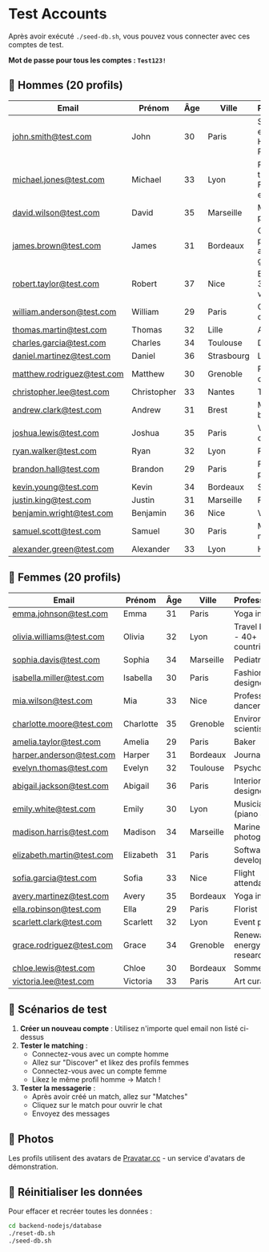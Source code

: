 # Test Accounts

Après avoir exécuté `./seed-db.sh`, vous pouvez vous connecter avec ces comptes de test.

**Mot de passe pour tous les comptes : `Test123!`**

## 👨 Hommes (20 profils)

| Email | Prénom | Âge | Ville | Profession/Bio |
|-------|--------|-----|-------|----------------|
| john.smith@test.com | John | 30 | Paris | Software engineer - Hiking & Photography |
| michael.jones@test.com | Michael | 33 | Lyon | Personal trainer - Fitness enthusiast |
| david.wilson@test.com | David | 35 | Marseille | Music producer |
| james.brown@test.com | James | 31 | Bordeaux | Chef passionate about gastronomy |
| robert.taylor@test.com | Robert | 37 | Nice | Entrepreneur - 30+ countries visited |
| william.anderson@test.com | William | 29 | Paris | Graphic designer |
| thomas.martin@test.com | Thomas | 32 | Lille | Architect |
| charles.garcia@test.com | Charles | 34 | Toulouse | Doctor |
| daniel.martinez@test.com | Daniel | 36 | Strasbourg | Lawyer |
| matthew.rodriguez@test.com | Matthew | 30 | Grenoble | Professional cyclist |
| christopher.lee@test.com | Christopher | 33 | Nantes | Teacher |
| andrew.clark@test.com | Andrew | 31 | Brest | Marine biologist |
| joshua.lewis@test.com | Joshua | 35 | Paris | Video game developer |
| ryan.walker@test.com | Ryan | 32 | Lyon | Pilot |
| brandon.hall@test.com | Brandon | 29 | Paris | Fashion photographer |
| kevin.young@test.com | Kevin | 34 | Bordeaux | Sommelier |
| justin.king@test.com | Justin | 31 | Marseille | Firefighter |
| benjamin.wright@test.com | Benjamin | 36 | Nice | Veterinarian |
| samuel.scott@test.com | Samuel | 30 | Paris | Marketing manager |
| alexander.green@test.com | Alexander | 33 | Lyon | Historian |

## 👩 Femmes (20 profils)

| Email | Prénom | Âge | Ville | Profession/Bio |
|-------|--------|-----|-------|----------------|
| emma.johnson@test.com | Emma | 31 | Paris | Yoga instructor |
| olivia.williams@test.com | Olivia | 32 | Lyon | Travel blogger - 40+ countries |
| sophia.davis@test.com | Sophia | 34 | Marseille | Pediatrician |
| isabella.miller@test.com | Isabella | 30 | Paris | Fashion designer |
| mia.wilson@test.com | Mia | 33 | Nice | Professional dancer |
| charlotte.moore@test.com | Charlotte | 35 | Grenoble | Environmental scientist |
| amelia.taylor@test.com | Amelia | 29 | Paris | Baker |
| harper.anderson@test.com | Harper | 31 | Bordeaux | Journalist |
| evelyn.thomas@test.com | Evelyn | 32 | Toulouse | Psychologist |
| abigail.jackson@test.com | Abigail | 36 | Paris | Interior designer |
| emily.white@test.com | Emily | 30 | Lyon | Musician (piano & violin) |
| madison.harris@test.com | Madison | 34 | Marseille | Marine photographer |
| elizabeth.martin@test.com | Elizabeth | 31 | Paris | Software developer |
| sofia.garcia@test.com | Sofia | 33 | Nice | Flight attendant |
| avery.martinez@test.com | Avery | 35 | Bordeaux | Yoga instructor |
| ella.robinson@test.com | Ella | 29 | Paris | Florist |
| scarlett.clark@test.com | Scarlett | 32 | Lyon | Event planner |
| grace.rodriguez@test.com | Grace | 34 | Grenoble | Renewable energy researcher |
| chloe.lewis@test.com | Chloe | 30 | Bordeaux | Sommelier |
| victoria.lee@test.com | Victoria | 33 | Paris | Art curator |

## 🧪 Scénarios de test

1. **Créer un nouveau compte** : Utilisez n'importe quel email non listé ci-dessus
2. **Tester le matching** :
   - Connectez-vous avec un compte homme
   - Allez sur "Discover" et likez des profils femmes
   - Connectez-vous avec un compte femme
   - Likez le même profil homme → Match !
3. **Tester la messagerie** :
   - Après avoir créé un match, allez sur "Matches"
   - Cliquez sur le match pour ouvrir le chat
   - Envoyez des messages

## 📸 Photos

Les profils utilisent des avatars de [Pravatar.cc](https://pravatar.cc/) - un service d'avatars de démonstration.

## 🔄 Réinitialiser les données

Pour effacer et recréer toutes les données :

```bash
cd backend-nodejs/database
./reset-db.sh
./seed-db.sh
```
